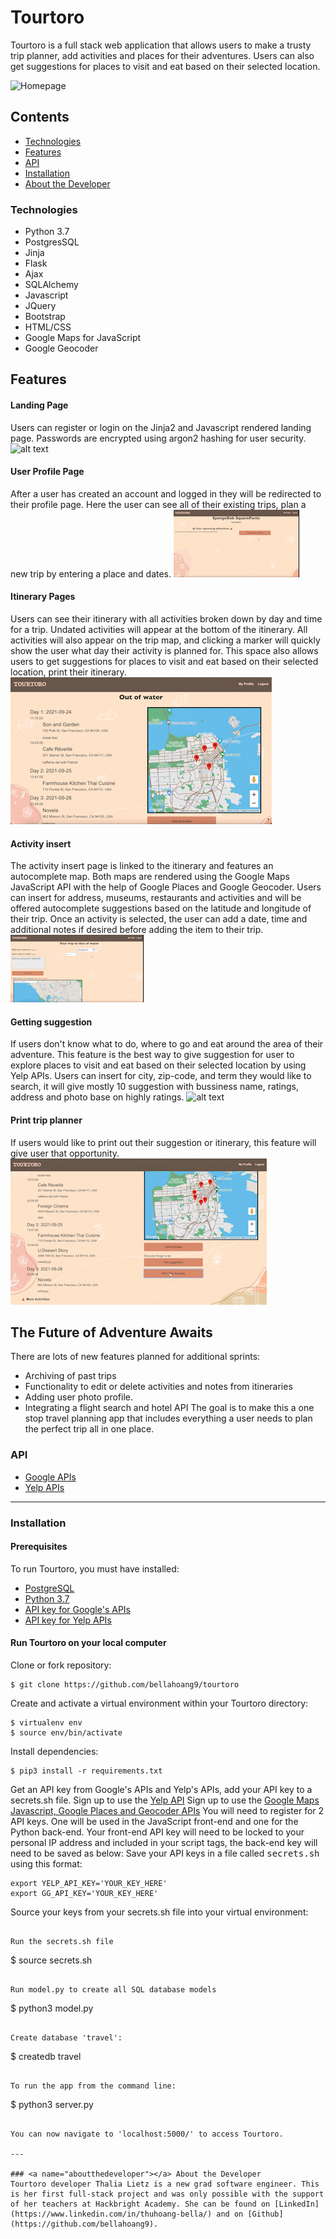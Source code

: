 # Tourtoro
Tourtoro is a full stack web application that allows users to make a trusty trip planner, add activities and places for their adventures. Users can also get suggestions for places to visit and eat based on their selected location.



![Homepage](/static/img/gif/home.png "Homepage")

## Contents
 - [Technologies](#technologies)
 - [Features](#features)
 - [API](#api)
 - [Installation](#installation)
 - [About the Developer](#aboutthedeveloper)



### Technologies
* Python 3.7
* PostgresSQL
* Jinja
* Flask
* Ajax
* SQLAlchemy
* Javascript
* JQuery
* Bootstrap
* HTML/CSS
* Google Maps for JavaScript
* Google Geocoder

## <a name="features"></a>Features
#### Landing Page
Users  can register or login on the Jinja2 and Javascript rendered landing page. Passwords are encrypted using argon2 hashing for user security.
![alt text](/static/img/gif/homepage.gif "Toutoro landing page")

#### User Profile Page
After a user has created an account and logged in they will be redirected to their profile page.  Here the user can see all of their existing trips, plan a new trip by entering a place and dates.
![alt text](/static/img/userprofile.gif "Toutoro user profile page")

#### Itinerary Pages
Users can see their itinerary with all activities broken down by day and time for a trip.  Undated activities will appear at the bottom of the itinerary.  All activities will also appear on the trip map, and clicking a marker will quickly show the user what day their activity is planned for.  This space also allows users to get suggestions for places to visit and eat based on their selected location, print their itinerary.
![alt text](/static/img/trip.gif "Tourtoro itinerary page")

#### Activity insert
The activity insert page is linked to the itinerary and features an autocomplete map. Both maps are rendered using the Google Maps JavaScript API with the help of Google Places and Google Geocoder.  Users can insert for address, museums, restaurants and activities and will be offered autocomplete suggestions based on the latitude and longitude of their trip.  Once an activity is selected, the user can add a date, time and additional notes if desired before adding the item to their trip.
![alt text](/static/img/activity.gif "Tourtoro activity insert page")

#### Getting suggestion
If users don't know what to do, where to go and eat around the area of their adventure. This feature is the best way to give suggestion for user to explore places to visit and eat based on their selected location by using Yelp APIs. Users can insert for city, zip-code, and term they would like to search, it will give mostly 10 suggestion with bussiness name, ratings, address and photo base on highly ratings.
![alt text](/static/img/suggestion.gif "Tourtoro suggestion")

#### Print trip planner
If users would like to print out their suggestion or itinerary, this feature will give user that opportunity.
![alt text](/static/img/print.gif "Tourtoro print itinerary")


## <a name="future"></a>The Future of Adventure Awaits
There are lots of new features planned for additional sprints:
* Archiving of past trips
* Functionality to edit or delete activities and notes from itineraries
* Adding user photo profile.
* Integrating a flight search and hotel API
The goal is to make this a one stop travel planning app that includes everything a user needs to plan the perfect trip all in one place.

### <a name="api"></a> API
* [Google APIs](https://developers.google.com/maps) 
* [Yelp APIs](https://www.yelp.com/developers) 

---
### Installation
#### Prerequisites
To run Tourtoro, you must have installed:
 - [PostgreSQL](https://www.postgresql.org/)
 - [Python 3.7](https://www.python.org/downloads/)
 - [API key for Google's APIs](https://developers.google.com/maps)
 - [API key for Yelp APIs](https://www.yelp.com/developers)


 #### Run Tourtoro on your local computer

 Clone or fork repository:
 ```
 $ git clone https://github.com/bellahoang9/tourtoro
 ```

Create and activate a virtual environment within your Tourtoro directory:
```
$ virtualenv env
$ source env/bin/activate
```
Install dependencies:
```
$ pip3 install -r requirements.txt
```

Get an API key from Google's APIs and Yelp's APIs, add your API key to a secrets.sh file.
Sign up to use the [Yelp API](https://www.yelp.com/developers)
Sign up to use the [Google Maps Javascript, Google Places and Geocoder APIs](https://cloud.google.com/maps-platform/)
You will need to register for 2 API keys.  One will be used in the JavaScript front-end and one for the Python back-end.  Your front-end API key will need to be locked to your personal IP address and included in your script tags, the back-end key will need to be saved as below:
Save your API keys in a file called <kbd>secrets.sh</kbd> using this format:
```
export YELP_API_KEY='YOUR_KEY_HERE'
export GG_API_KEY='YOUR_KEY_HERE'
```
Source your keys from your secrets.sh file into your virtual environment:
```

Run the secrets.sh file 
```
$ source secrets.sh
```

Run model.py to create all SQL database models
```
$ python3 model.py
```

Create database 'travel':
```
$ createdb travel
```

To run the app from the command line:
```
$ python3 server.py
```

You can now navigate to 'localhost:5000/' to access Tourtoro.

---

### <a name="aboutthedeveloper"></a> About the Developer
Tourtoro developer Thalia Lietz is a new grad software engineer. This is her first full-stack project and was only possible with the support of her teachers at Hackbright Academy. She can be found on [LinkedIn](https://www.linkedin.com/in/thuhoang-bella/) and on [Github](https://github.com/bellahoang9).